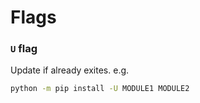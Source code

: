 # Flags

### `U` flag
Update if already exites. e.g.
```zsh
python -m pip install -U MODULE1 MODULE2
```
